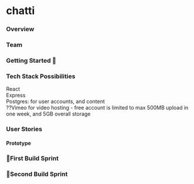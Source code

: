 # chatti



### Overview

### Team

### Getting Started 🏁

### Tech Stack Possibilities
React\
Express\
Postgres: for user accounts, and content\
??Vimeo for video hosting - free account is limited to max 500MB upload in one week, and 5GB overall storage

### User Stories

#### Prototype

### 🏃First Build Sprint

### 🏃Second Build Sprint
